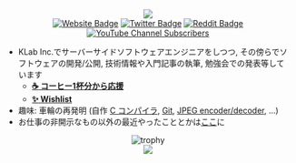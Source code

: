 <div align="center">
<img align="center" src="https://github-readme-stats.vercel.app/api?username=falgon&theme=tokyonight&show_icons=true&count_private=true&hide=contribs" />
</div>
<div align="center">
<a href="https://roki.dev"><img alt="Website Badge" src="https://img.shields.io/badge/Website-roki.dev-blueviolet" /></a>
<a href="http://twitter.com/530506"><img alt="Twitter Badge" src="https://img.shields.io/twitter/follow/530506?label=Twitter&logo=twitter&style=flat" /></a>
<a href="https://www.reddit.com/user/r0k1"><img alt="Reddit Badge" src="https://img.shields.io/reddit/user-karma/combined/yutkat?label=Reddit&logo=reddit&style=flat" /></a>
<a href="https://www.youtube.com/channel/UCyo5Uy1RIOYplAB4GXTA_4A"><img alt="YouTube Channel Subscribers" src="https://img.shields.io/youtube/channel/subscribers/UCyo5Uy1RIOYplAB4GXTA_4A" /></a>
</div>

- KLab Inc.でサーバーサイドソフトウェアエンジニアをしつつ, その傍らでソフトウェアの開発/公開, 技術情報や入門記事の執筆, 勉強会での発表等しています
    - **[:coffee: コーヒー1杯分から応援](https://www.buymeacoffee.com/roki)**
    - **[:sparkles: Wishlist](https://www.amazon.co.jp/hz/wishlist/ls/1NF4D88PJD2HM?ref_=wl_share)**
- 趣味: 車輪の再発明 (自作 [C コンパイラ](https://github.com/falgon/htcc), [Git](https://github.com/falgon/hmgit), [JPEG encoder/decoder](https://github.com/falgon/jpezy), ...)
- お仕事の非開示なもの以外の最近やったこととかは[ここ](./resume_jp.md)に

<div align="center">
<img alt="trophy" src="https://github-profile-trophy.vercel.app/?username=falgon&theme=onedark&column=3&margin-w=15&margin-h=15&no-frame=true&no-bg=true" />
</div>
<div align="center">
<img style="display:inline-block;"src="https://komarev.com/ghpvc/?username=falgon&color=blue" />
</div>
